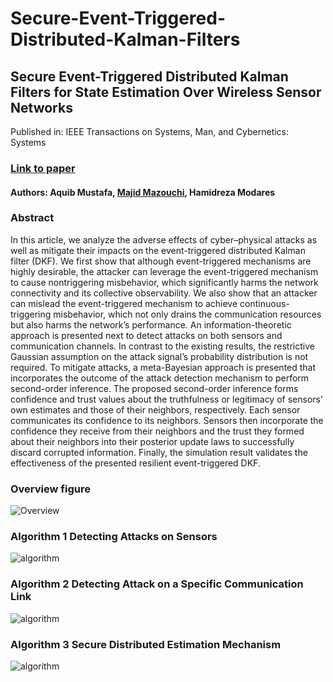 # Secure-Event-Triggered-Distributed-Kalman-Filters
## Secure Event-Triggered Distributed Kalman Filters for State Estimation Over Wireless Sensor Networks
Published in: IEEE Transactions on Systems, Man, and Cybernetics: Systems

### [Link to paper](https://ieeexplore.ieee.org/abstract/document/9851668)

#### Authors: Aquib Mustafa, [Majid Mazouchi](https://majid-mazouchi.github.io/), Hamidreza Modares
### Abstract
In this article, we analyze the adverse effects of cyber–physical attacks as well as mitigate their impacts on the event-triggered distributed Kalman filter (DKF). We first show that although event-triggered mechanisms are highly desirable, the attacker can leverage the event-triggered mechanism to cause nontriggering misbehavior, which significantly harms the network connectivity and its collective observability. We also show that an attacker can mislead the event-triggered mechanism to achieve continuous-triggering misbehavior, which not only drains the communication resources but also harms the network’s performance. An information-theoretic approach is presented next to detect attacks on both sensors and communication channels. In contrast to the existing results, the restrictive Gaussian assumption on the attack signal’s probability distribution is not required. To mitigate attacks, a meta-Bayesian approach is presented that incorporates the outcome of the attack detection mechanism to perform second-order inference. The proposed second-order inference forms confidence and trust values about the truthfulness or legitimacy of sensors’ own estimates and those of their neighbors, respectively. Each sensor communicates its confidence to its neighbors. Sensors then incorporate the confidence they receive from their neighbors and the trust they formed about their neighbors into their posterior update laws to successfully discard corrupted information. Finally, the simulation result validates the effectiveness of the presented resilient event-triggered DKF.

### Overview figure
![Overview](https://github.com/majid-mazouchi/majid-mazouchi.github.io/blob/main/assets/img/SecEvKalPrj.png)

### Algorithm 1 Detecting Attacks on Sensors
![algorithm](https://github.com/majid-mazouchi/majid-mazouchi.github.io/blob/main/assets/img/Alg1SecEventDKF.png)

### Algorithm 2 Detecting Attack on a Specific Communication Link
![algorithm](https://github.com/majid-mazouchi/majid-mazouchi.github.io/blob/main/assets/img/Alg2SecEventDKF.png)

### Algorithm 3 Secure Distributed Estimation Mechanism
![algorithm](https://github.com/majid-mazouchi/majid-mazouchi.github.io/blob/main/assets/img/Alg3SecEventDKF.png)
